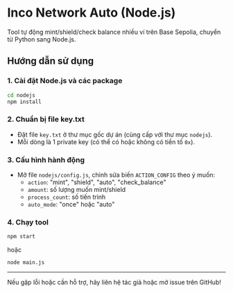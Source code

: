 # Inco Network Auto (Node.js)

Tool tự động mint/shield/check balance nhiều ví trên Base Sepolia, chuyển từ Python sang Node.js.


## Hướng dẫn sử dụng

### 1. Cài đặt Node.js và các package

```bash
cd nodejs
npm install
```

### 2. Chuẩn bị file key.txt
- Đặt file `key.txt` ở thư mục gốc dự án (cùng cấp với thư mục `nodejs`).
- Mỗi dòng là 1 private key (có thể có hoặc không có tiền tố `0x`).

### 3. Cấu hình hành động
- Mở file `nodejs/config.js`, chỉnh sửa biến `ACTION_CONFIG` theo ý muốn:
  - `action`: "mint", "shield", "auto", "check_balance"
  - `amount`: số lượng muốn mint/shield
  - `process_count`: số tiến trình
  - `auto_mode`: "once" hoặc "auto"

### 4. Chạy tool

```bash
npm start
```
hoặc
```bash
node main.js
```

---

Nếu gặp lỗi hoặc cần hỗ trợ, hãy liên hệ tác giả hoặc mở issue trên GitHub! 
